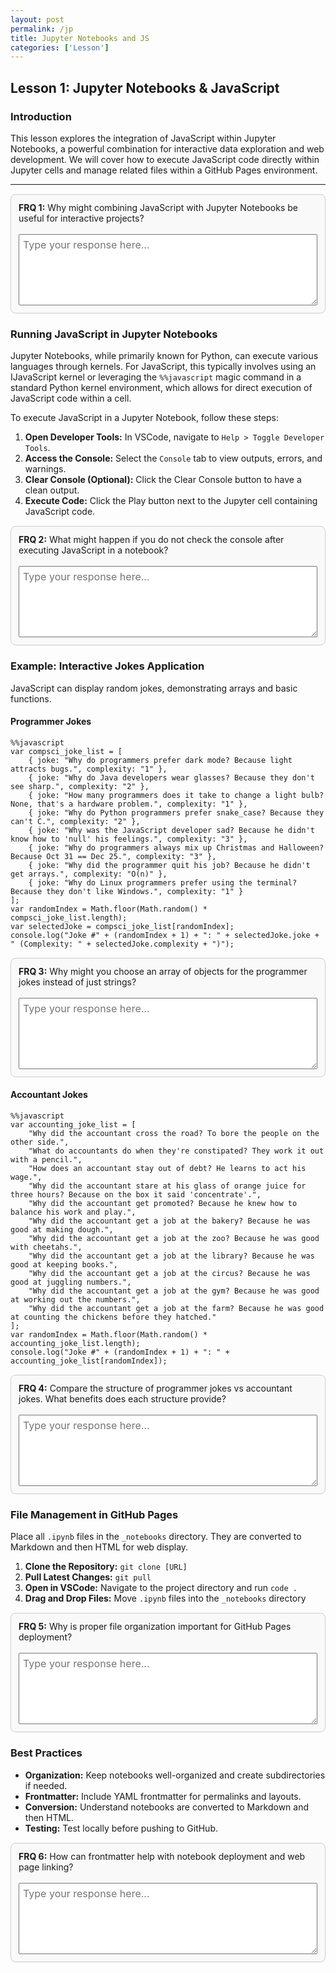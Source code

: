 ```yaml
---
layout: post
permalink: /jp
title: Jupyter Notebooks and JS
categories: ['Lesson']
---
```


<h2>Lesson 1: Jupyter Notebooks & JavaScript</h2>

<h3>Introduction</h3>
<p>
This lesson explores the integration of JavaScript within Jupyter Notebooks, a powerful combination for interactive data exploration and web development. 
We will cover how to execute JavaScript code directly within Jupyter cells and manage related files within a GitHub Pages environment.
</p>

<hr>

<div class="frq-box">
  <b>FRQ 1:</b> Why might combining JavaScript with Jupyter Notebooks be useful for interactive projects?<br><br>
  <textarea rows="5" style="width:100%;" placeholder="Type your response here..."></textarea>
</div>

<h3>Running JavaScript in Jupyter Notebooks</h3>
<p>
Jupyter Notebooks, while primarily known for Python, can execute various languages through kernels. 
For JavaScript, this typically involves using an IJavaScript kernel or leveraging the <code>%%javascript</code> magic command in a standard Python kernel environment, 
which allows for direct execution of JavaScript code within a cell.
</p>

<p>To execute JavaScript in a Jupyter Notebook, follow these steps:</p>
<ol>
<li><b>Open Developer Tools:</b> In VSCode, navigate to <code>Help > Toggle Developer Tools</code>.</li>
<li><b>Access the Console:</b> Select the <code>Console</code> tab to view outputs, errors, and warnings.</li>
<li><b>Clear Console (Optional):</b> Click the Clear Console button to have a clean output.</li>
<li><b>Execute Code:</b> Click the Play button next to the Jupyter cell containing JavaScript code.</li>
</ol>

<div class="frq-box">
  <b>FRQ 2:</b> What might happen if you do not check the console after executing JavaScript in a notebook?<br><br>
  <textarea rows="5" style="width:100%;" placeholder="Type your response here..."></textarea>
</div>

<h3>Example: Interactive Jokes Application</h3>
<p>
JavaScript can display random jokes, demonstrating arrays and basic functions.
</p>

<h4>Programmer Jokes</h4>
<pre><code>%%javascript
var compsci_joke_list = [
    { joke: "Why do programmers prefer dark mode? Because light attracts bugs.", complexity: "1" },
    { joke: "Why do Java developers wear glasses? Because they don't see sharp.", complexity: "2" },
    { joke: "How many programmers does it take to change a light bulb? None, that's a hardware problem.", complexity: "1" },
    { joke: "Why do Python programmers prefer snake_case? Because they can't C.", complexity: "2" },
    { joke: "Why was the JavaScript developer sad? Because he didn't know how to 'null' his feelings.", complexity: "3" },
    { joke: "Why do programmers always mix up Christmas and Halloween? Because Oct 31 == Dec 25.", complexity: "3" },
    { joke: "Why did the programmer quit his job? Because he didn't get arrays.", complexity: "O(n)" },
    { joke: "Why do Linux programmers prefer using the terminal? Because they don't like Windows.", complexity: "1" }
];
var randomIndex = Math.floor(Math.random() * compsci_joke_list.length);
var selectedJoke = compsci_joke_list[randomIndex];
console.log("Joke #" + (randomIndex + 1) + ": " + selectedJoke.joke + " (Complexity: " + selectedJoke.complexity + ")");
</code></pre>

<div class="frq-box">
  <b>FRQ 3:</b> Why might you choose an array of objects for the programmer jokes instead of just strings?<br><br>
  <textarea rows="5" style="width:100%;" placeholder="Type your response here..."></textarea>
</div>

<h4>Accountant Jokes</h4>
<pre><code>%%javascript
var accounting_joke_list = [
    "Why did the accountant cross the road? To bore the people on the other side.",
    "What do accountants do when they're constipated? They work it out with a pencil.",
    "How does an accountant stay out of debt? He learns to act his wage.",
    "Why did the accountant stare at his glass of orange juice for three hours? Because on the box it said 'concentrate'.",
    "Why did the accountant get promoted? Because he knew how to balance his work and play.",
    "Why did the accountant get a job at the bakery? Because he was good at making dough.",
    "Why did the accountant get a job at the zoo? Because he was good with cheetahs.",
    "Why did the accountant get a job at the library? Because he was good at keeping books.",
    "Why did the accountant get a job at the circus? Because he was good at juggling numbers.",
    "Why did the accountant get a job at the gym? Because he was good at working out the numbers.",
    "Why did the accountant get a job at the farm? Because he was good at counting the chickens before they hatched."
];
var randomIndex = Math.floor(Math.random() * accounting_joke_list.length);
console.log("Joke #" + (randomIndex + 1) + ": " + accounting_joke_list[randomIndex]);
</code></pre>

<div class="frq-box">
  <b>FRQ 4:</b> Compare the structure of programmer jokes vs accountant jokes. What benefits does each structure provide?<br><br>
  <textarea rows="5" style="width:100%;" placeholder="Type your response here..."></textarea>
</div>

<h3>File Management in GitHub Pages</h3>
<p>
Place all <code>.ipynb</code> files in the <code>_notebooks</code> directory. 
They are converted to Markdown and then HTML for web display.
</p>

<ol>
<li><b>Clone the Repository:</b> <code>git clone [URL]</code></li>
<li><b>Pull Latest Changes:</b> <code>git pull</code></li>
<li><b>Open in VSCode:</b> Navigate to the project directory and run <code>code .</code></li>
<li><b>Drag and Drop Files:</b> Move <code>.ipynb</code> files into the <code>_notebooks</code> directory</li>
</ol>

<div class="frq-box">
  <b>FRQ 5:</b> Why is proper file organization important for GitHub Pages deployment?<br><br>
  <textarea rows="5" style="width:100%;" placeholder="Type your response here..."></textarea>
</div>

<h3>Best Practices</h3>
<ul>
<li><b>Organization:</b> Keep notebooks well-organized and create subdirectories if needed.</li>
<li><b>Frontmatter:</b> Include YAML frontmatter for permalinks and layouts.</li>
<li><b>Conversion:</b> Understand notebooks are converted to Markdown and then HTML.</li>
<li><b>Testing:</b> Test locally before pushing to GitHub.</li>
</ul>

<div class="frq-box">
  <b>FRQ 6:</b> How can frontmatter help with notebook deployment and web page linking?<br><br>
  <textarea rows="5" style="width:100%;" placeholder="Type your response here..."></textarea>
</div>

<style>
.frq-box {
  border: 1px solid #ccc;
  padding: 12px;
  border-radius: 8px;
  margin: 15px 0;
  background: #f9f9f9;
}
textarea {
  font-family: inherit;
  font-size: 1rem;
  padding: 6px;
}
</style>

<script>
// Auto-save FRQ responses into localStorage
document.addEventListener("DOMContentLoaded", () => {
  document.querySelectorAll(".frq-box textarea").forEach((textarea, index) => {
    const key = "frq_answer_" + index;

    // Load saved value if it exists
    const saved = localStorage.getItem(key);
    if (saved) {
      textarea.value = saved;
    }

    // Save on input
    textarea.addEventListener("input", () => {
      localStorage.setItem(key, textarea.value);
    });
  });
});
</script>